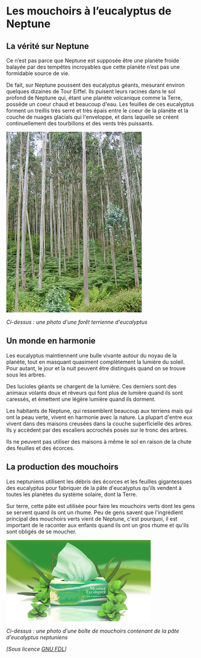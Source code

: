 # Les mouchoirs à l’eucalyptus de Neptune

## La vérité sur Neptune

Ce n’est pas parce que Neptune est supposée être une planète froide balayée par des tempêtes incroyables que cette planète n’est pas une formidable source de vie.

De fait, sur Neptune poussent des eucalyptus géants, mesurant environ quelques dizaines de Tour Eiffel. Ils puisent leurs racines dans le sol profond de Neptune qui, étant une planète volcanique comme la Terre, possède un coeur chaud et beaucoup d'eau. Les feuilles de ces eucalyptus forment un treillis très serré et très épais entre le coeur de la planète et la couche de nuages glacials qui l'enveloppe, et dans laquelle se créent continuellement des tourbillons et des vents très puissants.

![Photo d'eucalyptus](euca01.jpg "eucalyptus")

_Ci-dessus : une photo d'une forêt terrienne d'eucalyptus_

## Un monde en harmonie

Les eucalyptus maintiennent une bulle vivante autour du noyau de la planète, tout en masquant quasiment complètement la lumière du soleil. Pour autant, le jour et la nuit peuvent être distingués quand on se trouve sous les arbres.

Des lucioles géants se chargent de la lumière. Ces derniers sont des animaux volants doux et rêveurs qui font plus de lumière quand ils sont caressés, et émettent une légère lumière quand ils dorment.

Les habitants de Neptune, qui ressemblent beaucoup aux terriens mais qui ont la peau verte, vivent en harmonie avec la nature. La plupart d'entre eux vivent dans des maisons creusées dans la couche superficielle des arbres. Ils y accèdent par des escaliers accrochés posés sur le tronc des arbres.

Ils ne peuvent pas utiliser des maisons à même le sol en raison de la chute des feuilles et des écorces.

## La production des mouchoirs

Les neptuniens utilisent les débris des écorces et les feuilles gigantesques des eucalyptus pour fabriquer de la pâte d'eucalyptus qu'ils vendent à toutes les planètes du système solaire, dont la Terre.

Sur terre, cette pâte est utilisée pour faire les mouchoirs verts dont les gens se servent quand ils ont un rhume. Peu de gens savent que l'ingrédient principal des mouchoirs verts vient de Neptune, c'est pourquoi, il est important de le raconter aux enfants quand ils ont un gros rhume et qu'ils sont obligés de se moucher.

![Photo de boîte de mouchoirs d'eucalyptus](boite.png "Boîte de mouchoirs à l'eucalyptus")

_Ci-dessus : une photo d'une boîte de mouchoirs contenant de la pâte d'eucalyptus neptuniens_

_[Sous licence [GNU FDL](LICENSE.md "License")]_

